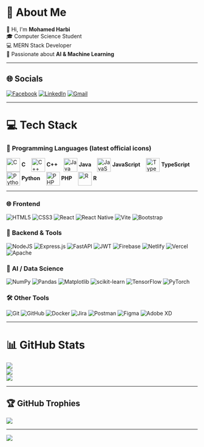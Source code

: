 # 💫 About Me
👋 Hi, I'm **Mohamed Harbi**  
🎓 Computer Science Student  
💻 MERN Stack Developer  
🤖 Passionate about **AI & Machine Learning**  

---

## 🌐 Socials
[![Facebook](https://img.shields.io/badge/Facebook-%231877F2.svg?style=for-the-badge&logo=facebook&logoColor=white)](https://www.facebook.com/mohamed.harbi.371662/) 
[![LinkedIn](https://img.shields.io/badge/LinkedIn-%230A66C2.svg?style=for-the-badge&logo=linkedin&logoColor=white)](https://www.linkedin.com/in/mohamed-harbi-4385471ab) 
[![Gmail](https://img.shields.io/badge/Email-D14836?style=for-the-badge&logo=gmail&logoColor=white)](mailto:hrbim756@gmail.com)

---

# 💻 Tech Stack

### 🧠 **Programming Languages (latest official icons)**
<p>
  <img alt="C" src="https://cdn.simpleicons.org/c/00599C" width="36" height="36" style="vertical-align:middle"/> <strong>C</strong> &nbsp;&nbsp;
  <img alt="C++" src="https://cdn.simpleicons.org/cplusplus/00599C" width="36" height="36" style="vertical-align:middle"/> <strong>C++</strong> &nbsp;&nbsp;
  <img alt="Java" src="https://cdn.simpleicons.org/java/ED8B00" width="36" height="36" style="vertical-align:middle"/> <strong>Java</strong> &nbsp;&nbsp;
  <img alt="JavaScript" src="https://cdn.simpleicons.org/javascript/F7DF1E" width="36" height="36" style="vertical-align:middle"/> <strong>JavaScript</strong> &nbsp;&nbsp;
  <img alt="TypeScript" src="https://cdn.simpleicons.org/typescript/007ACC" width="36" height="36" style="vertical-align:middle"/> <strong>TypeScript</strong> &nbsp;&nbsp;
  <img alt="Python" src="https://cdn.simpleicons.org/python/3776AB" width="36" height="36" style="vertical-align:middle"/> <strong>Python</strong> &nbsp;&nbsp;
  <img alt="PHP" src="https://cdn.simpleicons.org/php/777BB4" width="36" height="36" style="vertical-align:middle"/> <strong>PHP</strong> &nbsp;&nbsp;
  <img alt="R" src="https://cdn.simpleicons.org/r/276DC3" width="36" height="36" style="vertical-align:middle"/> <strong>R</strong>
</p>

---

### 🌐 **Frontend**
![HTML5](https://img.shields.io/badge/HTML5-%23E34F26.svg?style=for-the-badge&logo=html5&logoColor=white) 
![CSS3](https://img.shields.io/badge/CSS3-%231572B6.svg?style=for-the-badge&logo=css3&logoColor=white) 
![React](https://img.shields.io/badge/React-%2320232a.svg?style=for-the-badge&logo=react&logoColor=%2361DAFB) 
![React Native](https://img.shields.io/badge/React_Native-%2320232a.svg?style=for-the-badge&logo=react&logoColor=%2361DAFB) 
![Vite](https://img.shields.io/badge/Vite-%23646CFF.svg?style=for-the-badge&logo=vite&logoColor=white) 
![Bootstrap](https://img.shields.io/badge/Bootstrap-%238511FA.svg?style=for-the-badge&logo=bootstrap&logoColor=white)

### 🧰 **Backend & Tools**
![NodeJS](https://img.shields.io/badge/Node.js-339933?style=for-the-badge&logo=node.js&logoColor=white) 
![Express.js](https://img.shields.io/badge/Express.js-%23404d59.svg?style=for-the-badge&logo=express&logoColor=%2361DAFB) 
![FastAPI](https://img.shields.io/badge/FastAPI-005571?style=for-the-badge&logo=fastapi&logoColor=white)
![JWT](https://img.shields.io/badge/JWT-black?style=for-the-badge&logo=JSON%20web%20tokens&logoColor=white) 
![Firebase](https://img.shields.io/badge/Firebase-FFCA28?style=for-the-badge&logo=firebase&logoColor=black) 
![Netlify](https://img.shields.io/badge/Netlify-%23000000.svg?style=for-the-badge&logo=netlify&logoColor=#00C7B7) 
![Vercel](https://img.shields.io/badge/Vercel-%23000000.svg?style=for-the-badge&logo=vercel&logoColor=white) 
![Apache](https://img.shields.io/badge/Apache-%23D42029.svg?style=for-the-badge&logo=apache&logoColor=white) 

### 🧠 **AI / Data Science**
![NumPy](https://img.shields.io/badge/NumPy-%23013243.svg?style=for-the-badge&logo=numpy&logoColor=white) 
![Pandas](https://img.shields.io/badge/Pandas-%23150458.svg?style=for-the-badge&logo=pandas&logoColor=white) 
![Matplotlib](https://img.shields.io/badge/Matplotlib-%23ffffff.svg?style=for-the-badge&logo=Matplotlib&logoColor=black) 
![scikit-learn](https://img.shields.io/badge/scikit--learn-%23F7931E.svg?style=for-the-badge&logo=scikit-learn&logoColor=white) 
![TensorFlow](https://img.shields.io/badge/TensorFlow-%23FF6F00.svg?style=for-the-badge&logo=TensorFlow&logoColor=white) 
![PyTorch](https://img.shields.io/badge/PyTorch-%23EE4C2C.svg?style=for-the-badge&logo=PyTorch&logoColor=white)

### 🛠 **Other Tools**
![Git](https://img.shields.io/badge/Git-%23F05033.svg?style=for-the-badge&logo=git&logoColor=white) 
![GitHub](https://img.shields.io/badge/GitHub-%23121011.svg?style=for-the-badge&logo=github&logoColor=white) 
![Docker](https://img.shields.io/badge/Docker-%230db7ed.svg?style=for-the-badge&logo=docker&logoColor=white) 
![Jira](https://img.shields.io/badge/Jira-%230A0FFF.svg?style=for-the-badge&logo=jira&logoColor=white) 
![Postman](https://img.shields.io/badge/Postman-FF6C37?style=for-the-badge&logo=postman&logoColor=white) 
![Figma](https://img.shields.io/badge/Figma-%23F24E1E.svg?style=for-the-badge&logo=figma&logoColor=white) 
![Adobe XD](https://img.shields.io/badge/Adobe%20XD-470137?style=for-the-badge&logo=adobe-xd&logoColor=#FF61F6)

---

# 📊 GitHub Stats
![](https://github-readme-stats.vercel.app/api?username=Mharbi187&theme=tokyonight&hide_border=false&include_all_commits=true&count_private=true)  
![](https://streak-stats.demolab.com/?user=Mharbi187&theme=tokyonight&hide_border=false)  
![](https://github-readme-stats.vercel.app/api/top-langs/?username=Mharbi187&theme=tokyonight&hide_border=false&layout=compact)

---

## 🏆 GitHub Trophies
![](https://github-profile-trophy.vercel.app/?username=Mharbi187&theme=tokyonight&no-frame=false&no-bg=true&margin-w=4)

---

[![](https://visitcount.itsvg.in/api?id=Mharbi187&icon=0&color=12)](https://visitcount.itsvg.in)

<!-- Created with ❤️ by Mohamed Harbi -->
